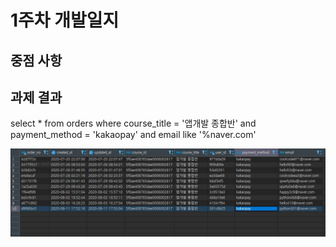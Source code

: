 # 1주차 개발일지   

중점 사항
------------ 


과제 결과
------------
select * from orders where course_title = '앱개발 종합반' and payment_method = 'kakaopay' and email like '%naver.com'



<img src="https://github.com/wntjs2536/Sparta_Esay_SQL/blob/main/img/1%EC%A3%BC%EC%B0%A8%20%EA%B3%BC%EC%A0%9C.jpg?raw=true"/>
